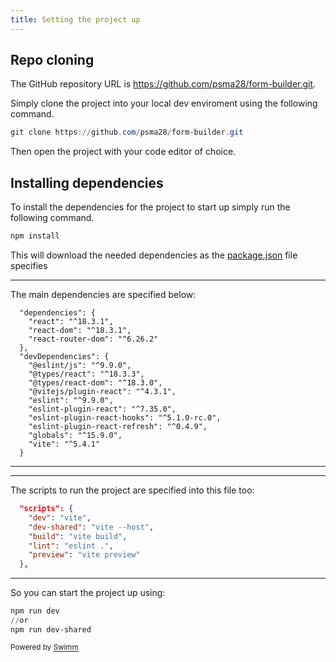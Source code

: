 ```yaml
---
title: Setting the project up
---
```

## Repo cloning

The GitHub repository URL is <https://github.com/psma28/form-builder.git>.

Simply clone the project into your local dev enviroment using the following command.

```powershell
git clone https://github.com/psma28/form-builder.git
```

Then open the project with your code editor of choice.

## Installing dependencies

To install the dependencies for the project to start up simply run the following command.

```powershell
npm install
```

This will download the needed dependencies as the <SwmPath>[package.json](/package.json)</SwmPath> file specifies

<SwmSnippet path="package.json" line="13">

---

The main dependencies are specified below:

```
  "dependencies": {
    "react": "^18.3.1",
    "react-dom": "^18.3.1",
    "react-router-dom": "^6.26.2"
  },
  "devDependencies": {
    "@eslint/js": "^9.9.0",
    "@types/react": "^18.3.3",
    "@types/react-dom": "^18.3.0",
    "@vitejs/plugin-react": "^4.3.1",
    "eslint": "^9.9.0",
    "eslint-plugin-react": "^7.35.0",
    "eslint-plugin-react-hooks": "^5.1.0-rc.0",
    "eslint-plugin-react-refresh": "^0.4.9",
    "globals": "^15.9.0",
    "vite": "^5.4.1"
  }
```

---

</SwmSnippet>

<SwmSnippet path="/package.json" line="6">

---

The scripts to run the project are specified into this file too:

```json
  "scripts": {
    "dev": "vite",
    "dev-shared": "vite --host",
    "build": "vite build",
    "lint": "eslint .",
    "preview": "vite preview"
  },
```

---

</SwmSnippet>

So you can start the project up using:

```powershell
npm run dev
//or
npm run dev-shared
```

<SwmMeta version="3.0.0" repo-id="Z2l0aHViJTNBJTNBZm9ybS1idWlsZGVyJTNBJTNBcHNtYTI4" repo-name="form-builder"><sup>Powered by [Swimm](https://app.swimm.io/)</sup></SwmMeta>
